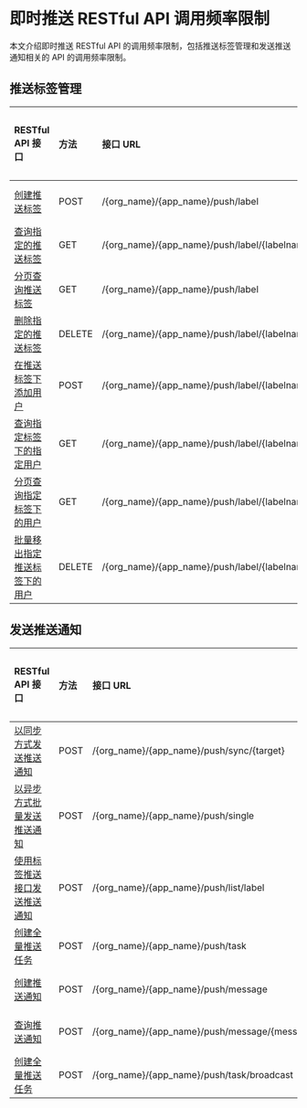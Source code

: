 # 即时推送 RESTful API 调用频率限制

本文介绍即时推送 RESTful API 的调用频率限制，包括推送标签管理和发送推送通知相关的 API 的调用频率限制。

<Toc />

## 推送标签管理

| RESTful API 接口 |方法  | 接口 URL| 接口最高调用频率（默认值） |
| :----------- | :----- | :------------------- | :------------- |
| [创建推送标签](push_by_tag.html#创建推送标签)  | POST   | /{org_name}/{app_name}/push/label   | 10 次/秒/App Key   |
| [查询指定的推送标签](push_by_tag.html#查询指定的推送标签)  | GET | /{org_name}/{app_name}/push/label/{labelname}   | 10 次/秒/App Key         |
| [分页查询推送标签](push_by_tag.html#分页查询推送标签)   | GET   | /{org_name}/{app_name}/push/label  | 10 次/秒/App Key   |
| [删除指定的推送标签](push_by_tag.html#删除指定的推送标签)   | DELETE   | /{org_name}/{app_name}/push/label/{labelname}    | 10 次/秒/App Key    |
| [在推送标签下添加用户](push_by_tag.html#在推送标签下添加用户)   | POST   | /{org_name}/{app_name}/push/label/{labelname}/user    | 30 次/秒/App Key    |
| [查询指定标签下的指定用户](push_by_tag.html#查询指定标签下的指定用户)   | GET   | /{org_name}/{app_name}/push/label/{labelname}/user/{username}    | 30 次/秒/App Key    |
| [分页查询指定标签下的用户](push_by_tag.html#分页查询指定标签下的用户)  | GET   | /{org_name}/{app_name}/push/label/{labelname}/user    | 30 次/秒/App Key    |
| [批量移出指定推送标签下的用户](push_by_tag.html#批量移出指定推送标签下的用户)   | DELETE   | /{org_name}/{app_name}/push/label/{labelname}/user    | 30 次/秒/App Key    |

## 发送推送通知

| RESTful API 接口 |方法  | 接口 URL| 接口最高调用频率（默认值） |
| :----------- | :----- | :------------------- | :------------- |
| [以同步方式发送推送通知](push_send_notification.html#以同步方式发送推送通知) | POST  | /{org_name}/{app_name}/push/sync/{target} | 1 次/秒/App Key  |
| [以异步方式批量发送推送通知](push_send_notification.html#以异步方式批量发送推送通知) | POST | /{org_name}/{app_name}/push/single | 10 次/秒/App Key |
| [使用标签推送接口发送推送通知](push_send_notification.html#使用标签推送接口发送推送通知) | POST | /{org_name}/{app_name}/push/list/label | 10 次/秒/App Key |
| [创建全量推送任务](push_send_notification.html#创建全量推送任务) | POST | /{org_name}/{app_name}/push/task | 1 次/秒/App Key |
| [创建推送通知](push_send_notification.html#创建推送通知) | POST | /{org_name}/{app_name}/push/message  | 1 次/秒/App Key |
| [查询推送通知](push_send_notification.html#查询推送通知) | POST| /{org_name}/{app_name}/push/message/{messageId} | 1 次/秒/App Key|
| [创建全量推送任务](push_send_notification.html#创建全量推送任务-1)| POST | /{org_name}/{app_name}/push/task/broadcast |1 次/秒/App Key | 